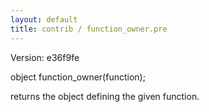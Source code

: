 ```yaml
---
layout: default
title: contrib / function_owner.pre
---
```


Version: e36f9fe

object function_owner(function);

returns the object defining the given function.
